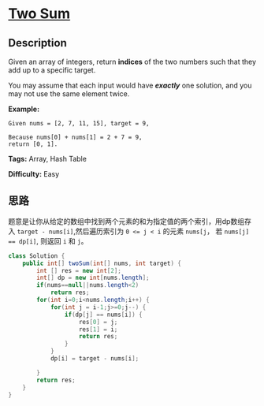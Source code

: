 # [Two Sum][title]

## Description

Given an array of integers, return **indices** of the two numbers such that they add up to a specific target.

You may assume that each input would have ***exactly*** one solution, and you may not use the same element twice.

**Example:**

```
Given nums = [2, 7, 11, 15], target = 9,

Because nums[0] + nums[1] = 2 + 7 = 9,
return [0, 1].
```

**Tags:** Array, Hash Table

**Difficulty:** Easy

## 思路

题意是让你从给定的数组中找到两个元素的和为指定值的两个索引，用dp数组存入 ` target - nums[i] `,然后遍历索引为 `0 <= j < i` 的元素 `nums[j`， 若 `nums[j] == dp[i]`, 则返回 `i` 和 `j`。

```java
class Solution {
    public int[] twoSum(int[] nums, int target) {
        int [] res = new int[2];
        int[] dp = new int[nums.length];
        if(nums==null||nums.length<2)
            return res;
        for(int i=0;i<nums.length;i++) {
            for(int j = i-1;j>=0;j--) {
                if(dp[j] == nums[i]) {
                    res[0] = j;
                    res[1] = i;
                    return res;
                }
            }
            dp[i] = target - nums[i];

        }
        return res;
    }
}
```


[title]: https://leetcode.com/problems/two-sum
